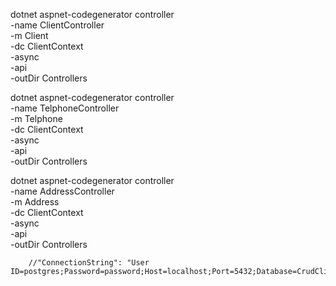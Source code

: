dotnet aspnet-codegenerator controller \
    -name ClientController \
    -m Client \
    -dc ClientContext \
    -async \
    -api \
    -outDir Controllers

dotnet aspnet-codegenerator controller \
    -name TelphoneController \
    -m Telphone \
    -dc ClientContext \
    -async \
    -api \
    -outDir Controllers

dotnet aspnet-codegenerator controller \
    -name AddressController \
    -m Address \
    -dc ClientContext \
    -async \
    -api \
    -outDir Controllers


        //"ConnectionString": "User ID=postgres;Password=password;Host=localhost;Port=5432;Database=CrudClient;Pooling=true;"  
